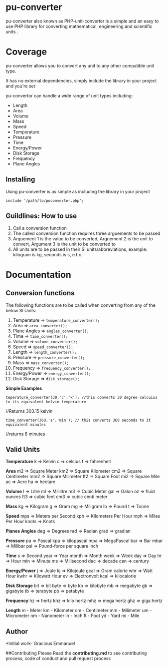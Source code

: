 # pu-converter
pu-converter also known as PHP-unit-converter is a simple and an easy to use PHP  library for converting mathematical, engineering and scientific units .

# Coverage
pu-converter allows you to convert any unit to any other compatible unit type.

It has no external dependencies, simply include the library in your project and you're set

pu-convertor can handle a wide range of unit types including: 

* Length
* Area
* Volume
* Mass
* Speed
* Temperature
* Pressure
* Time
* Energy/Power
* Disk Storage
* Frequency
* Plane Angles

## Installing
Using pu-converter is as simple as including the library in your project

```
include '/path/to/puconverter.php';
```

## Guildlines: How to use
1. Call a conversion function 
2. The called conversion function requires three arguements to be passed
3. Arguement 1 is the value to be converted, Arguement 2 is the unit to convert, Argument 3 is the unit to be converted to
4. All units are to be passed in their SI units/abbreviations, example: kilogram is kg, seconds is s, e.t.c.
     
    
      
# Documentation

## Conversion functions

The following functions are to be called when converting from any of the below SI Units:

1. Temperature => `temperature_converter();`
2. Area => `area_converter();`
3. Plane Angles => `angles_converter();`
4. Time => `time_converter();`
5. Volume => `volume_converter();`
6. Speed => `speed_converter();`
7. Length => `length_converter();`
8. Pressure => `pressure_converter();`
9. Mass => `mass_converter();`
10. Frequency => `frequency_converter();`
11. Energy/Power => `energy_converter();`
12. Disk Storage => `disk_storage();`

**Simple Examples**
```
teperature_converter(30,'c','k'); //this converts 30 degree celcuius to its equivalent kelvin temperature
```
//Returns 303.15 kelvin
```
time_converter(360,'s','min'); // this converts 360 seconds to it equivalent minutes
```
//returns 6 minutes

## Valid Units

 **Temperature** 
 k => Kelvin
 c => celcius
 f => fahrenheit
 
 **Area**
 m2 => Square Meter
 km2 => Square Kilometer
 cm2 => Square Centimeter
 mm2 => Square Milimeter
 ft2 => Square Foot
 mi2 => Square Mile
 ac => Acre
 ha => hectare
 
 **Volume**
 l => Litre
 ml => Mililitre
 m3 => Cubic Meter
 gal => Galon
 oz => fluid ounces
 ft3 => cubic feet
 cm3 => cubic centi meter
 
 **Mass**
 kg => Kilogram
 g => Gram
 mg => Miligram
 lb => Pound
 t =>  Tonne
 
 **Speed**
 mps => Meters per Second
 kph => Kilometers Per Hour
 mph => Miles Per Hour
 knots => Knots
 
 **Planes Angles**
 deg => Degrees
 rad => Radian
 grad => gradian
 
 **Pressure**
 pa => Pascal
 kpa => kilopascal
 mpa => MegaPascal
 bar => Bar
 mbar => Milibar
 psi => Pound-force per square inch
 
 **Time**
 s => Second
 year => Year 
 month => Month
 week => Week
 day => Day
 hr => Hour
 min => Minute
 ms => Milisecond
 dec => decade
 cen => century
 
 **Energy/Power**
 j => Joule
 kj => Kilojoule
 gcal => Gram calorie
 whr => Watt Hour
 kwhr => Kilowatt Hour
 ev => Electronvolt
 kcal => kilocalorie
 
 **Disk Storage**
 bit => bit
 byte => byte
 kb => kilobyte
 mb => megabyte
 gb => gigabyte
 tb => terabyte
 pb => petabyte
 
 **Frequency**
 hz => hertz
 khz => kilo hertz
 mhz => mega hertz
 ghz => giga hertz
 
 
 **Length**
m - Meter
km - Kilometer
cm - Centimeter
mm - Milimeter
um - Micrometer
nm - Nanometer
in - Inch
ft - Foot
yd - Yard
mi - Mile

## Author
*Initial work- Gracious Emmanuel

##Contributing
Please Read the **contributing.md** to see contributing process, code of conduct and pull request process



     




